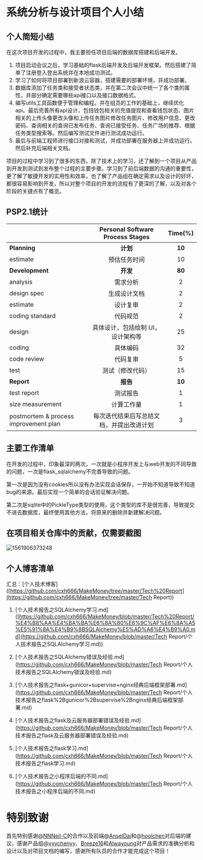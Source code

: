 # 系统分析与设计项目个人小结

## 个人简短小结

在这次项目开发的过程中，我主要担任项目后端的数据库搭建和后端开发。

1. 项目启动会议之后，学习基础的flask后端开发及后端开发框架。然后搭建了简单了注册登入登出系统并在本地成功测试。
2. 学习了如何将项目部署到新浪云容器，搭建需要的部署环境，并成功部署。
3. 数据库添加了任务类和接受者状态类，并在第二次会议中统一了各个类的属性，并部分确定需要哪些api接口以及接口数据格式。
4. 编写utils工具函数便于管理和编程。并在组员的工作的基础上，继续优化api。最后完善所有api设计，包括钱包相关的充值提现和查看钱包状态、图片相关的上传头像更改头像和上传任务图片修改任务图片、修改用户信息、更改密码、查询相关的查询已发布任务、查询已接受任务、任务广场的推荐、根据任务类型搜索等。然后编写测试文件进行测试成功运行。
5. 最后与前端工程师进行接口对接和测试，并成功部署在服务器上并成功运行。然后补充后端相关文档。

项目的过程中学习到了很多的东西，除了技术上的学习，还了解到一个项目从产品到开发到测试到发布整个过程的主要步骤。学习到了前后端数据的沟通的重要性，更了解了敏捷开发的实用性和效率，也了解了产品组在确定需求以及设计的好坏，都很容易影响到开发，所以对整个项目的开发的流程有了更深的了解，以及对各个阶段的关键点有了概览。

## PSP2.1统计

|                                       |     Personal Software Process Stages     | Time(%) |
| ------------------------------------- | :--------------------------------------: | :-----: |
| **Planning**                          |                 **计划**                 | **10**  |
| estimate                              |               预估任务时间               |   10    |
| **Development**                       |                 **开发**                 | **80**  |
| analysis                              |                 需求分析                 |    2    |
| design spec                           |               生成设计文档               |    2    |
| estimate                              |                 设计复审                 |    2    |
| coding standard                       |                 代码规范                 |    2    |
| design                                |    具体设计，包括绘制 UI，设计架构等     |   25    |
| coding                                |                 具体编码                 |   32    |
| code review                           |                 代码复审                 |    5    |
| test                                  |             测试（修改代码）             |   15    |
| **Report**                            |                 **报告**                 | **10**  |
| test report                           |                 测试报告                 |    1    |
| size measurement                      |                计算工作量                |    1    |
| postmortem & process improvement plan | 每次迭代结束后写总结文档，并提出改进计划 |    3    |


## 主要工作清单

在开发的过程中，印象最深的两次，一次就是小程序开发上与web开发的不同导致的问题，一次是flask_sqlalchemy不完善导致的问题。

第一次是因为没有cookies所以没有办法实现会话保存，一开始不知道导致不知道bug的来源。最后实现一个简单的会话验证解决问题。

第二次是sqlite中的PickleType类型的使用，这个类型的库不是很完善，导致提交不进去数据库，最终使用其他方法，将原来的删除并新建解决问题。

## 在项目相关仓库中的贡献，仅需要截图

![1561906373248](/pic/1.png)

## 个人博客清单

汇总：[个人技术博客]([https://github.com/cxh666/MakeMoney/tree/master/Tech%20Report](https://github.com/cxh666/MakeMoney/tree/master/Tech Report))

1. [个人技术报告之SQLAlchemy学习.md]([https://github.com/cxh666/MakeMoney/blob/master/Tech%20Report/%E4%B8%AA%E4%BA%BA%E6%8A%80%E6%9C%AF%E6%8A%A5%E5%91%8A%E4%B9%8BSQLAlchemy%E5%AD%A6%E4%B9%A0.md](https://github.com/cxh666/MakeMoney/blob/master/Tech Report/个人技术报告之SQLAlchemy学习.md))

2. [个人技术报告之SQLAlchemy错误及经验.md](https://github.com/cxh666/MakeMoney/blob/master/Tech Report/个人技术报告之SQLAlchemy错误及经验.md)

3. [个人技术报告之flask+gunicor+supervise+nginx经典后端框架部署.md](https://github.com/cxh666/MakeMoney/blob/master/Tech Report/个人技术报告之flask%2Bgunicor%2Bsupervise%2Bnginx经典后端框架部署.md)
4. [个人技术报告之flask及云服务器部署错误及经验.md](https://github.com/cxh666/MakeMoney/blob/master/Tech Report/个人技术报告之flask及云服务器部署错误及经验.md)
5. [个人技术报告之flask学习.md](https://github.com/cxh666/MakeMoney/blob/master/Tech Report/个人技术报告之flask学习.md)
6. [个人技术报告之小程序后端的不同.md](https://github.com/cxh666/MakeMoney/blob/master/Tech Report/个人技术报告之小程序后端的不同.md)

# 特别致谢

首先特别感谢@[NNNeil-C](https://github.com/NNNeil-C)的合作以及前端@[AnselDai](https://github.com/AnselDai)和@[hoolchen](https://github.com/hoolchen)对后端的建议，感谢产品组@[vyychenyy](https://github.com/vyychenyy)、[Breeze16](https://github.com/Breeze16)和[Alwayoung](https://github.com/Alwayoung)对产品需求的准确分析和设计以及对项目文档的编写，感谢所有队员的合作才能完成这个项目！
